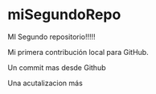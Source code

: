 # miSegundoRepo

MI Segundo repositorio!!!!!  

Mi primera contribución local para GitHub.

Un commit mas desde Github

Una acutalizacion más 
